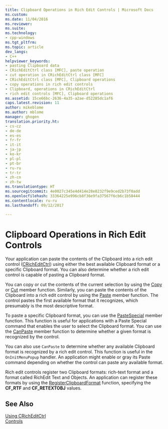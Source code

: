 ```yaml
---
title: Clipboard Operations in Rich Edit Controls | Microsoft Docs
ms.custom: 
ms.date: 11/04/2016
ms.reviewer: 
ms.suite: 
ms.technology:
- cpp-windows
ms.tgt_pltfrm: 
ms.topic: article
dev_langs:
- C++
helpviewer_keywords:
- pasting Clipboard data
- CRichEditCtrl class [MFC], paste operation
- cut operation in CRichEditCtrl class [MFC]
- CRichEditCtrl class [MFC], Clipboard operations
- copy operations in rich edit controls
- Clipboard, operations in CRichEditCtrl
- rich edit controls [MFC], Clipboard operations
ms.assetid: 15ce66bc-2636-4a35-a2ae-d52285dc1af6
caps.latest.revision: 11
author: mikeblome
ms.author: mblome
manager: ghogen
translation.priority.ht:
- cs-cz
- de-de
- es-es
- fr-fr
- it-it
- ja-jp
- ko-kr
- pl-pl
- pt-br
- ru-ru
- tr-tr
- zh-cn
- zh-tw
ms.translationtype: HT
ms.sourcegitcommit: 4e0027c345e4d414e28e8232f9e9ced2b73f0add
ms.openlocfilehash: 33364225e996cb8f36e9fa37567f6cb6c1b58444
ms.contentlocale: ru-ru
ms.lasthandoff: 09/12/2017

---
```

# <a name="clipboard-operations-in-rich-edit-controls"></a>Clipboard Operations in Rich Edit Controls
Your application can paste the contents of the Clipboard into a rich edit control ([CRichEditCtrl](../mfc/reference/cricheditctrl-class.md)) using either the best available Clipboard format or a specific Clipboard format. You can also determine whether a rich edit control is capable of pasting a Clipboard format.  
  
 You can copy or cut the contents of the current selection by using the [Copy](../mfc/reference/cricheditctrl-class.md#copy) or [Cut](../mfc/reference/cricheditctrl-class.md#cut) member function. Similarly, you can paste the contents of the Clipboard into a rich edit control by using the [Paste](../mfc/reference/cricheditctrl-class.md#paste) member function. The control pastes the first available format that it recognizes, which presumably is the most descriptive format.  
  
 To paste a specific Clipboard format, you can use the [PasteSpecial](../mfc/reference/cricheditctrl-class.md#pastespecial) member function. This function is useful for applications with a Paste Special command that enables the user to select the Clipboard format. You can use the [CanPaste](../mfc/reference/cricheditctrl-class.md#canpaste) member function to determine whether a given format is recognized by the control.  
  
 You can also use `CanPaste` to determine whether any available Clipboard format is recognized by a rich edit control. This function is useful in the `OnInitMenuPopup` handler. An application might enable or gray its Paste command depending on whether the control can paste any available format.  
  
 Rich edit controls register two Clipboard formats: rich-text format and a format called RichEdit Text and Objects. An application can register these formats by using the [RegisterClipboardFormat](http://msdn.microsoft.com/library/windows/desktop/ms649049) function, specifying the **CF_RTF** and **CF_RETEXTOBJ** values.  
  
## <a name="see-also"></a>See Also  
 [Using CRichEditCtrl](../mfc/using-cricheditctrl.md)   
 [Controls](../mfc/controls-mfc.md)


